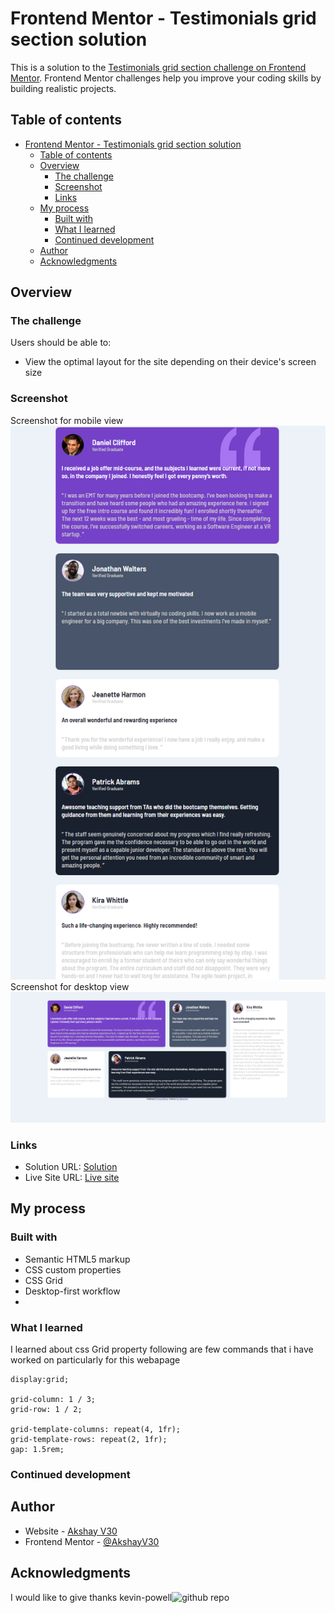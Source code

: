 # Frontend Mentor - Testimonials grid section solution

This is a solution to the [Testimonials grid section challenge on Frontend Mentor](https://www.frontendmentor.io/challenges/testimonials-grid-section-Nnw6J7Un7). Frontend Mentor challenges help you improve your coding skills by building realistic projects.

## Table of contents

- [Frontend Mentor - Testimonials grid section solution](#frontend-mentor---testimonials-grid-section-solution)
  - [Table of contents](#table-of-contents)
  - [Overview](#overview)
    - [The challenge](#the-challenge)
    - [Screenshot](#screenshot)
    - [Links](#links)
  - [My process](#my-process)
    - [Built with](#built-with)
    - [What I learned](#what-i-learned)
    - [Continued development](#continued-development)
  - [Author](#author)
  - [Acknowledgments](#acknowledgments)

## Overview

### The challenge

Users should be able to:

- View the optimal layout for the site depending on their device's screen size

### Screenshot

Screenshot for mobile view ![Mobile](./screenshot/mobile.png)
Screenshot for desktop view ![Desktop](./screenshot/desktop.png)

### Links

- Solution URL: [Solution](https://github.com/AkshayV30/testimonials-grid-section-main)
- Live Site URL: [Live site](https://akshayv30.github.io/testimonials-grid-section-main/)

## My process

### Built with

- Semantic HTML5 markup
- CSS custom properties
- CSS Grid
- Desktop-first workflow
-

### What I learned

I learned about css Grid property following are few commands that i have worked on particularly for this webapage

```
display:grid;

grid-column: 1 / 3;
grid-row: 1 / 2;

grid-template-columns: repeat(4, 1fr);
grid-template-rows: repeat(2, 1fr);
gap: 1.5rem;
```

### Continued development

## Author

- Website - [Akshay V30](https://github.com/AkshayV30)
- Frontend Mentor - [@AkshayV30](https://www.frontendmentor.io/profile/AkshayV30)

## Acknowledgments

I would like to give thanks kevin-powell![github repo](https://github.com/kevin-powell/learn-grid-the-easy-way)
